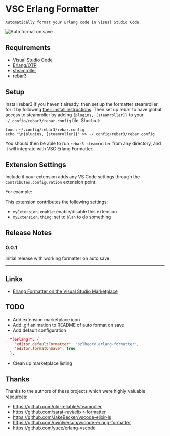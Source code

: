 # VSC Erlang Formatter

    Automatically format your Erlang code in Visual Studio Code.

![Auto format on save](images/auto-format-on-save.gif)

## Requirements

- [Visual Studio Code](https://code.visualstudio.com/)
- [Erlang/OTP](https://www.erlang-solutions.com/resources/download.html)
- [steamroller](https://github.com/old-reliable/steamroller)
- [rebar3](https://www.rebar3.org/)

## Setup

Install rebar3 if you haven't already, then set up the formatter steamroller for it by following [their install instructions](https://github.com/old-reliable/steamroller). Then set up rebar to have global access to steamroller by adding `{plugins, [steamroller]}` to your `~/.config/rebar3/rebar.config` file. Shortcut:

    touch ~/.config/rebar3/rebar.config
    echo "\n{plugins, [steamroller]}" >> ~/.config/rebar3/rebar.config

You should then be able to run `rebar3 steamroller` from any directory, and it will integrate with VSC Erlang Formatter.

## Extension Settings

Include if your extension adds any VS Code settings through the `contributes.configuration` extension point.

For example:

This extension contributes the following settings:

- `myExtension.enable`: enable/disable this extension
- `myExtension.thing`: set to `blah` to do something

## Release Notes

### 0.0.1

Initial release with working formatter on auto save.

---

## Links

- [Erlang Formatter on the Visual Studio Marketplace](https://marketplace.visualstudio.com/items?itemName=szTheory.erlang-formatter)

## TODO

- Add extension marketplace icon
- Add .gif animation to README of auto format on save
- Add default configuration

```json
  "[erlang]": {
    "editor.defaultFormatter": "szTheory.erlang-formatter",
    "editor.formatOnSave": true
  },
```

- Clean up marketplace listing

## Thanks

Thanks to the authors of these projects which were highly valuable resources:

- https://github.com/old-reliable/steamroller
- https://github.com/sarat-ravi/elixir-formatter
- https://github.com/JakeBecker/vscode-elixir-ls
- https://github.com/nwolverson/vscode-erlang-formatter
- https://github.com/yuce/erlang-vscode
